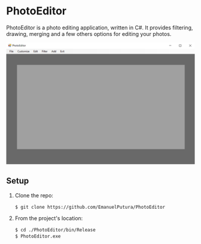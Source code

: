 # PhotoEditor
 PhotoEditor is a photo editing application, written in C#. It provides filtering, drawing, merging and a few others options for editing your photos.
 
  ![Startup](https://github.com/EmanuelPutura/PhotoEditor/blob/main/img/startup.png)


## Setup
 1. Clone the repo:
    ```sh
    $ git clone https://github.com/EmanuelPutura/PhotoEditor
    ```
 2. From the project's location:
    ```sh
    $ cd ./PhotoEditor/bin/Release
    $ PhotoEditor.exe
    ```


